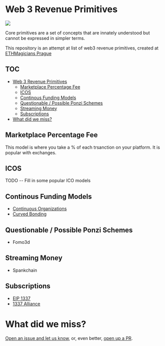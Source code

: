 # Web 3 Revenue Primitives

<img src='img/coins.png'>

Core primitives are a set of concepts that are innately understood but cannot be expressed in simpler terms.

This repository is an attempt at list of web3 revenue primitives, created at [ETHMagicians Prague](https://hackmd.io/DaJhrasLQteUk3IwX5bQAg?view#8-Business-Models-Ring)

## TOC

- [Web 3 Revenue Primitives](#web-3-revenue-primitives)
  * [Marketplace Percentage Fee](#marketplace-percentage-fee)
  * [ICOS](#icos)
  * [Continous Funding Models](#continous-funding-models)
  * [Questionable / Possible Ponzi Schemes](#questionable---possible-ponzi-schemes)
  * [Streaming Money](#streaming-money)
  * [Subscriptions](#subscriptions)
- [What did we miss?](#what-did-we-miss-)


## Marketplace Percentage Fee

This model is where you take a % of each trsanction on your platform.  It is popular with exchanges.

## ICOS

TODO -- Fill in some popular ICO models

## Continous Funding Models

* [Continuous Organizations](https://medium.com/@thibauld/introducing-continuous-organizations-22ad9d1f63b7?_branch_match_id=578515516036471346)
* [Curved Bonding](https://medium.com/@simondlr/tokens-2-0-curved-token-bonding-in-curation-markets-1764a2e0bee5)

## Questionable / Possible Ponzi Schemes

* Fomo3d

## Streaming Money

* Spankchain

## Subscriptions

* [EIP 1337](https://github.com/ethereum/EIPs/pull/1337)
* [1337 Alliance](https://1337alliance.com)


# What did we miss?  

[Open an issue and let us know](https://github.com/owocki/web3_revenue_models/issues/new), or, even better, [open up a PR](https://github.com/owocki/web3_revenue_models/compare).

<!-- Google Analytics -->
<img src='https://ga-beacon.appspot.com/UA-1014419-15/owocki/web3_revenue_models' style='width:1px; height:1px;' >

